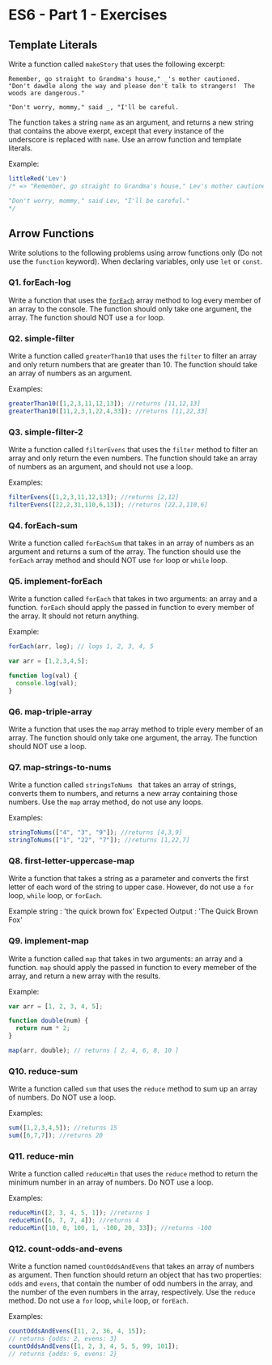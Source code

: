 # ES6 - Part 1 - Exercises

## Template Literals

Write a function called `makeStory` that uses the following excerpt:

```text
Remember, go straight to Grandma's house," _'s mother cautioned.  "Don't dawdle along the way and please don't talk to strangers!  The woods are dangerous."

"Don't worry, mommy," said _, "I'll be careful.
```

The function takes a string `name` as an argument, and returns a new string that contains the above exerpt, except that every instance of the underscore is replaced with `name`. Use an arrow function and template literals.

Example:

```js
littleRed('Lev')
/* => "Remember, go straight to Grandma's house," Lev's mother cautioned.  "Don't dawdle along the way and please don't talk to strangers!  The woods are dangerous."

"Don't worry, mommy," said Lev, "I'll be careful."
*/
```

## Arrow Functions

Write solutions to the following problems using arrow functions only (Do not use the `function` keyword). When declaring variables, only use `let` or `const`.

### Q1. forEach-log

Write a function that uses the [`forEach`](http://www.w3schools.com/jsref/jsref_forEach.asp) array method to log every member of an array to the console. The function should only take one argument, the array. The function should NOT use a `for` loop.

### Q2. simple-filter

Write a function called `greaterThan10` that uses the `filter` to filter an array and only return numbers that are greater than 10. The function should take an array of numbers as an argument.

Examples:

```js
greaterThan10([1,2,3,11,12,13]); //returns [11,12,13]
greaterThan10([11,2,3,1,22,4,33]); //returns [11,22,33]
```

### Q3. simple-filter-2

Write a function called `filterEvens` that uses the `filter` method to filter an array and only return the even numbers. The function should take an array of numbers as an argument, and should not use a loop.

Examples:

```js
filterEvens([1,2,3,11,12,13]); //returns [2,12]
filterEvens([22,2,31,110,6,13]); //returns [22,2,110,6]
```

### Q4. forEach-sum

Write a function called `forEachSum` that takes in an array of numbers as an argument and returns a sum of the array. The function should use the `forEach` array method and should NOT use  `for` loop or `while` loop.

### Q5. implement-forEach

Write a function called `forEach` that takes in two arguments: an array and a function. `forEach` should apply the passed in function to every member of the array. It should not return anything.

Example:

```javascript
forEach(arr, log); // logs 1, 2, 3, 4, 5

var arr = [1,2,3,4,5];

function log(val) {
  console.log(val);
}
```

### Q6. map-triple-array

Write a function that uses the `map` array method to triple every member of an array. The function should only take one argument, the array. The function should NOT use a loop.

### Q7. map-strings-to-nums

Write a function called `stringsToNums ` that takes an array of strings, converts them to numbers, and returns a new array containing those numbers. Use the `map` array method, do not use any loops.

Examples:

```js
stringToNums(["4", "3", "9"]); //returns [4,3,9]
stringToNums(["1", "22", "7"]); //returns [1,22,7]
```

### Q8. first-letter-uppercase-map

Write a function that takes a string as a parameter and converts the first letter of each word of the string to upper case. However, do not use a `for` loop, `while` loop, or `forEach`.

Example string : 'the quick brown fox'
Expected Output : 'The Quick Brown Fox'

### Q9. implement-map

Write a function called `map` that takes in two arguments: an array and a function. `map` should apply the passed in function to every memeber of the array, and return a new array with the results.

Example:

```javascript
var arr = [1, 2, 3, 4, 5];

function double(num) {
  return num * 2;
}

map(arr, double); // returns [ 2, 4, 6, 8, 10 ]
```

### Q10. reduce-sum

Write a function called `sum` that uses the `reduce` method to sum up an array of numbers. Do NOT use a loop.

Examples:

```js
sum([1,2,3,4,5]); //returns 15
sum([6,7,7]); //returns 20
```

### Q11. reduce-min

Write a function called `reduceMin` that uses the `reduce` method to return the minimum number in an array of numbers. Do NOT use a loop.

Examples:

```js
reduceMin([2, 3, 4, 5, 1]); //returns 1
reduceMin([6, 7, 7, 4]); //returns 4
reduceMin([10, 0, 100, 1, -100, 20, 33]); //returns -100
```

### Q12. count-odds-and-evens

Write a function named `countOddsAndEvens` that takes an array of numbers as argument. Then function should return an object that has two properties: `odds` and `evens`, that contain the number of odd numbers in the array, and the number of the even numbers in the array, respectively. Use the `reduce` method. Do not use a `for` loop, `while` loop, or `forEach`.

Examples:

```javascript
countOddsAndEvens([11, 2, 36, 4, 15]);
// returns {odds: 2, evens: 3}
countOddsAndEvens([1, 2, 3, 4, 5, 5, 99, 101]);  
// returns {odds: 6, evens: 2}
```